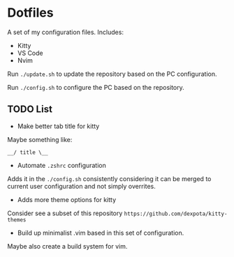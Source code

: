 # Dotfiles

A set of my configuration files. Includes:

- Kitty
- VS Code
- Nvim

Run `./update.sh` to update the repository based on the PC configuration.

Run `./config.sh` to configure the PC based on the repository.

## TODO List

- Make better tab title for kitty

Maybe something like:

```plaintext
__/ title \__
```

- Automate `.zshrc` configuration

Adds it in the `./config.sh` consistently considering it can be merged to
current user configuration and not simply overrites.

- Adds more theme options for kitty

Consider see a subset of this repository `https://github.com/dexpota/kitty-themes`

- Build up minimalist .vim based in this set of configuration.

Maybe also create a build system for vim.
